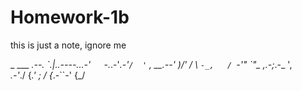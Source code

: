 # Homework-1b
this is just a note, ignore me

  _                ___       _.--.
    \`.|\..----...-'`   `-._.-'_.-'`
    /  ' `         ,       __.--'
    )/' _/     \   `-_,   /
    `-'" `"\_  ,_.-;_.-\_ ',     
        _.-'_./   {_.'   ; /
       {_.-``-'         {_/

